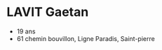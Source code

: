 <h1>LAVIT Gaetan</h1>
<ul>
  <li>19 ans</li>
  <li>61 chemin bouvillon, Ligne Paradis, Saint-pierre</li>
